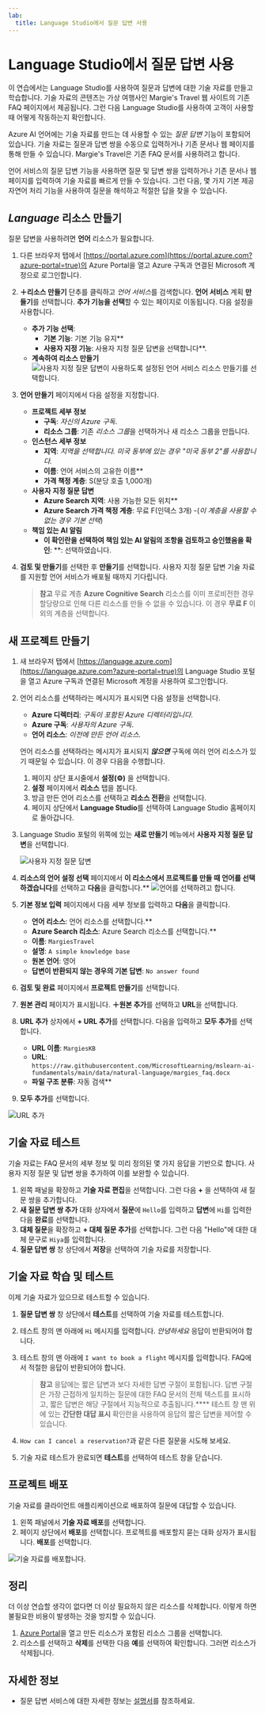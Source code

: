 ```yaml
---
lab:
  title: Language Studio에서 질문 답변 사용
---
```


# Language Studio에서 질문 답변 사용

이 연습에서는 Language Studio를 사용하여 질문과 답변에 대한 기술 자료를 만들고 학습합니다. 기술 자료의 콘텐츠는 가상 여행사인 Margie's Travel 웹 사이트의 기존 FAQ 페이지에서 제공됩니다. 그런 다음 Language Studio를 사용하여 고객이 사용할 때 어떻게 작동하는지 확인합니다.

Azure AI 언어에는 기술 자료를 만드는 데 사용할 수 있는 *질문 답변* 기능이 포함되어 있습니다. 기술 자료는 질문과 답변 쌍을 수동으로 입력하거나 기존 문서나 웹 페이지를 통해 만들 수 있습니다. Margie's Travel은 기존 FAQ 문서를 사용하려고 합니다.

언어 서비스의 질문 답변 기능을 사용하면 질문 및 답변 쌍을 입력하거나 기존 문서나 웹 페이지를 입력하여 기술 자료를 빠르게 만들 수 있습니다. 그런 다음, 몇 가지 기본 제공 자연어 처리 기능을 사용하여 질문을 해석하고 적절한 답을 찾을 수 있습니다.

## *Language* 리소스 만들기

질문 답변을 사용하려면 **언어** 리소스가 필요합니다.

1. 다른 브라우저 탭에서 [https://portal.azure.com](https://portal.azure.com?azure-portal=true)의 Azure Portal을 열고 Azure 구독과 연결된 Microsoft 계정으로 로그인합니다.

1. **&#65291;리소스 만들기** 단추를 클릭하고 *언어 서비스*를 검색합니다. **언어 서비스** 계획 **만들기**를 선택합니다. **추가 기능을 선택**할 수 있는 페이지로 이동됩니다. 다음 설정을 사용합니다.
    - **추가 기능 선택**:
        - **기본 기능**: 기본 기능 유지**
        - **사용자 지정 기능**: 사용자 지정 질문 답변을 선택합니다**.
     - **계속하여 리소스 만들기**
    ![사용자 지정 질문 답변이 사용하도록 설정된 언어 서비스 리소스 만들기](media/create-a-bot/create-language-service-resource.png)를 선택합니다.

1. **언어 만들기** 페이지에서 다음 설정을 지정합니다.
    - **프로젝트 세부 정보**
        - **구독**: *자신의 Azure 구독*.
        - **리소스 그룹**: 기존 *리소스 그룹*을 선택하거나 새 리소스 그룹을 만듭니다.
    - **인스턴스 세부 정보**
        - **지역**: *지역을 선택합니다. 미국 동부에 있는 경우 "미국 동부 2"를 사용합니다.*      
        - **이름**: 언어 서비스의 고유한 이름**
        - **가격 책정 계층**: S(분당 호출 1,000개)
    - **사용자 지정 질문 답변**
        - **Azure Search 지역**: 사용 가능한 모든 위치**
        - **Azure Search 가격 책정 계층**: 무료 F(인덱스 3개) -(*이 계층을 사용할 수 없는 경우 기본 선택*)
    - **책임 있는 AI 알림**
        - **이 확인란을 선택하여 책임 있는 AI 알림의 조항을 검토하고 승인했음을 확인**: **: 선택하였습니다.

1. **검토 및 만들기**를 선택한 후 **만들기**를 선택합니다. 사용자 지정 질문 답변 기술 자료를 지원할 언어 서비스가 배포될 때까지 기다립니다.

    > **참고** 무료 계층 **Azure Cognitive Search** 리소스를 이미 프로비전한 경우 할당량으로 인해 다른 리소스를 만들 수 없을 수 있습니다. 이 경우 **무료 F** 이외의 계층을 선택합니다.

## 새 프로젝트 만들기

1. 새 브라우저 탭에서 [https://language.azure.com](https://language.azure.com?azure-portal=true)의 Language Studio 포털을 열고 Azure 구독과 연결된 Microsoft 계정을 사용하여 로그인합니다.
1. 언어 리소스를 선택하라는 메시지가 표시되면 다음 설정을 선택합니다.
    - **Azure 디렉터리**: *구독이 포함된 Azure 디렉터리입니다*.
    - **Azure 구독**: *사용자의 Azure 구독*.
    - **언어 리소스**: *이전에 만든 언어 리소스.*

    언어 리소스를 선택하라는 메시지가 표시되지 ***않으면*** 구독에 여러 언어 리소스가 있기 때문일 수 있습니다. 이 경우 다음을 수행합니다.
    1. 페이지 상단 표시줄에서 **설정(&#9881;)** 을 선택합니다.      
    1. **설정** 페이지에서 **리소스** 탭을 봅니다.
    1. 방금 만든 언어 리소스를 선택하고 **리소스 전환**을 선택합니다.
    1. 페이지 상단에서 **Language Studio**를 선택하여 Language Studio 홈페이지로 돌아갑니다.

1. Language Studio 포털의 위쪽에 있는 **새로 만들기** 메뉴에서 **사용자 지정 질문 답변**을 선택합니다.

    ![사용자 지정 질문 답변](media/create-a-bot/create-custom-question-answering.png)

1. **리소스의 언어 설정 선택** 페이지에서 **이 리소스에서 프로젝트를 만들 때 언어를 선택하겠습니다**를 선택하고 **다음**을 클릭합니다.**
  ![언어를 선택하려고 합니다.](media/create-a-bot/create-project.png)

1. **기본 정보 입력** 페이지에서 다음 세부 정보를 입력하고 **다음**을 클릭합니다.
    - **언어 리소스**: 언어 리소스를 선택합니다.**  
    - **Azure Search 리소스**: Azure Search 리소스를 선택합니다.**
    - **이름**: `MargiesTravel`
    - **설명**: `A simple knowledge base`
    - **원본 언어**: 영어
    - **답변이 반환되지 않는 경우의 기본 답변**: `No answer found`
1. **검토 및 완료** 페이지에서 **프로젝트 만들기**를 선택합니다.
1. **원본 관리** 페이지가 표시됩니다. **&#65291;원본 추가**를 선택하고 **URL**을 선택합니다.
1. **URL 추가** 상자에서 **+ URL 추가**를 선택합니다. 다음을 입력하고 **모두 추가**를 선택합니다.
    - **URL 이름**: `MargiesKB`
    - **URL**: `https://raw.githubusercontent.com/MicrosoftLearning/mslearn-ai-fundamentals/main/data/natural-language/margies_faq.docx`
    - **파일 구조 분류**: 자동 검색**
1. **모두 추가**를 선택합니다.  

 ![URL 추가](media/create-a-bot/add-url.png)

## 기술 자료 테스트

기술 자료는 FAQ 문서의 세부 정보 및 미리 정의된 몇 가지 응답을 기반으로 합니다. 사용자 지정 질문 및 답변 쌍을 추가하여 이를 보완할 수 있습니다.

1. 왼쪽 패널을 확장하고 **기술 자료 편집**을 선택합니다. 그런 다음 **+** 을 선택하여 새 질문 쌍을 추가합니다.
1. **새 질문 답변 쌍 추가** 대화 상자에서 **질문**에 `Hello`를 입력하고 **답변**에 `Hi`를 입력한 다음 **완료**를 선택합니다.
1. **대체 질문**을 확장하고 **+ 대체 질문 추가**를 선택합니다. 그런 다음 "Hello"에 대한 대체 문구로 `Hiya`를 입력합니다.
1. **질문 답변 쌍** 창 상단에서 **저장**을 선택하여 기술 자료를 저장합니다.

## 기술 자료 학습 및 테스트

이제 기술 자료가 있으므로 테스트할 수 있습니다.

1. **질문 답변 쌍** 창 상단에서 **테스트**를 선택하여 기술 자료를 테스트합니다.
1. 테스트 창의 맨 아래에 `Hi` 메시지를 입력합니다. *안녕하세요* 응답이 반환되어야 합니다.
1. 테스트 창의 맨 아래에 `I want to book a flight` 메시지를 입력합니다. FAQ에서 적절한 응답이 반환되어야 합니다.

    > **참고** 응답에는 짧은 답변과 보다 자세한 답변 구절이 포함됩니다. 답변 구절은 가장 근접하게 일치하는 질문에 대한 FAQ 문서의 전체 텍스트를 표시하고, 짧은 답변은 해당 구절에서 지능적으로 추출됩니다.**** 테스트 창 맨 위에 있는 **간단한 대답 표시** 확인란을 사용하여 응답의 짧은 답변을 제어할 수 있습니다.

1. `How can I cancel a reservation?`과 같은 다른 질문을 시도해 보세요.
1. 기술 자료 테스트가 완료되면 **테스트**를 선택하여 테스트 창을 닫습니다.

## 프로젝트 배포

기술 자료를 클라이언트 애플리케이션으로 배포하여 질문에 대답할 수 있습니다.

1. 왼쪽 패널에서 **기술 자료 배포**를 선택합니다.
1. 페이지 상단에서 **배포**를 선택합니다. 프로젝트를 배포할지 묻는 대화 상자가 표시됩니다. **배포**를 선택합니다.

 ![기술 자료를 배포합니다.](media/create-a-bot/deploy-knowledge-base.png)

## 정리

더 이상 연습할 생각이 없다면 더 이상 필요하지 않은 리소스를 삭제합니다. 이렇게 하면 불필요한 비용이 발생하는 것을 방지할 수 있습니다.

1. [Azure Portal]( https://portal.azure.com)을 열고 만든 리소스가 포함된 리소스 그룹을 선택합니다. 
1. 리소스를 선택하고 **삭제**를 선택한 다음 **예**를 선택하여 확인합니다. 그러면 리소스가 삭제됩니다.

## 자세한 정보

- 질문 답변 서비스에 대한 자세한 정보는 [설명서](https://docs.microsoft.com/azure/cognitive-services/language-service/question-answering/overview)를 참조하세요.
